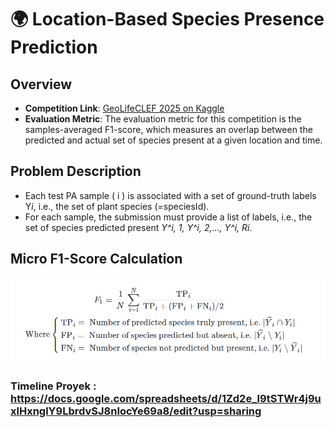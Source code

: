 # 🌍 Location-Based Species Presence Prediction

## Overview
- **Competition Link**: [GeoLifeCLEF 2025 on Kaggle](https://www.kaggle.com/competitions/geolifeclef-2025/overview)
- **Evaluation Metric**: The evaluation metric for this competition is the samples-averaged F1-score, which measures an overlap between the predicted and actual set of species present at a given location and time.

## Problem Description
- Each test PA sample \( i \) is associated with a set of ground-truth labels Y*i*, i.e., the set of plant species (=speciesId).
- For each sample, the submission must provide a list of labels, i.e., the set of species predicted present *Y^i, 1, Y^i, 2,..., Y^i, Ri*.

## Micro F1-Score Calculation
![image](./image.png)

### Timeline Proyek : https://docs.google.com/spreadsheets/d/1Zd2e_l9tSTWr4j9uxlHxnglY9LbrdvSJ8nIocYe69a8/edit?usp=sharing
